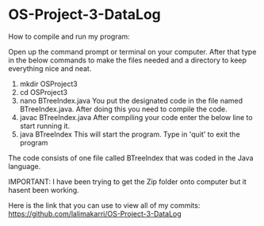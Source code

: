 # OS-Project-3-DataLog

How to compile and run my program:

Open up the command prompt or terminal on your computer. After that type in the below commands to make the files needed and a directory to keep everything nice and neat.
1. mkdir OSProject3
2. cd OSProject3
3. nano BTreeIndex.java
You put the designated code in the file named BTreeIndex.java. After doing this you need to compile the code. 
1. javac BTreeIndex.java
After compiling your code enter the below line to start running it.
1. java BTreeIndex
This will start the program.
Type in 'quit' to exit the program 

The code consists of one file called BTreeIndex that was coded in the Java language.


IMPORTANT:
I have been trying to get the Zip folder onto computer but it hasent been working. 

Here is the link that you can use to view all of my commits:
https://github.com/lalimakarri/OS-Project-3-DataLog 
